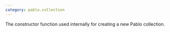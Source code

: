 ```yaml
---
category: pablo.collection
---
```


The constructor function used internally for creating a new Pablo collection.
